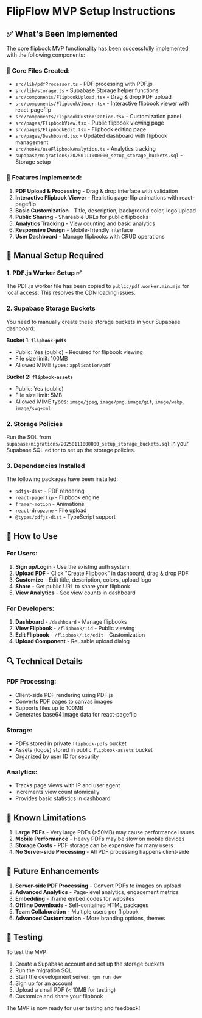 # FlipFlow MVP Setup Instructions

## ✅ What's Been Implemented

The core flipbook MVP functionality has been successfully implemented with the following components:

### 📁 Core Files Created:
- `src/lib/pdfProcessor.ts` - PDF processing with PDF.js
- `src/lib/storage.ts` - Supabase Storage helper functions
- `src/components/FlipbookUpload.tsx` - Drag & drop PDF upload
- `src/components/FlipbookViewer.tsx` - Interactive flipbook viewer with react-pageflip
- `src/components/FlipbookCustomization.tsx` - Customization panel
- `src/pages/FlipbookView.tsx` - Public flipbook viewing page
- `src/pages/FlipbookEdit.tsx` - Flipbook editing page
- `src/pages/Dashboard.tsx` - Updated dashboard with flipbook management
- `src/hooks/useFlipbookAnalytics.ts` - Analytics tracking
- `supabase/migrations/20250111000000_setup_storage_buckets.sql` - Storage setup

### 🚀 Features Implemented:
1. **PDF Upload & Processing** - Drag & drop interface with validation
2. **Interactive Flipbook Viewer** - Realistic page-flip animations with react-pageflip
3. **Basic Customization** - Title, description, background color, logo upload
4. **Public Sharing** - Shareable URLs for public flipbooks
5. **Analytics Tracking** - View counting and basic analytics
6. **Responsive Design** - Mobile-friendly interface
7. **User Dashboard** - Manage flipbooks with CRUD operations

## 🔧 Manual Setup Required

### 1. PDF.js Worker Setup ✅
The PDF.js worker file has been copied to `public/pdf.worker.min.mjs` for local access. This resolves the CDN loading issues.

### 2. Supabase Storage Buckets
You need to manually create these storage buckets in your Supabase dashboard:

**Bucket 1: `flipbook-pdfs`**
- Public: Yes (public) - Required for flipbook viewing
- File size limit: 100MB
- Allowed MIME types: `application/pdf`

**Bucket 2: `flipbook-assets`**
- Public: Yes (public)
- File size limit: 5MB
- Allowed MIME types: `image/jpeg`, `image/png`, `image/gif`, `image/webp`, `image/svg+xml`

### 2. Storage Policies
Run the SQL from `supabase/migrations/20250111000000_setup_storage_buckets.sql` in your Supabase SQL editor to set up the storage policies.

### 3. Dependencies Installed
The following packages have been installed:
- `pdfjs-dist` - PDF rendering
- `react-pageflip` - Flipbook engine
- `framer-motion` - Animations
- `react-dropzone` - File upload
- `@types/pdfjs-dist` - TypeScript support

## 🎯 How to Use

### For Users:
1. **Sign up/Login** - Use the existing auth system
2. **Upload PDF** - Click "Create Flipbook" in dashboard, drag & drop PDF
3. **Customize** - Edit title, description, colors, upload logo
4. **Share** - Get public URL to share your flipbook
5. **View Analytics** - See view counts in dashboard

### For Developers:
1. **Dashboard** - `/dashboard` - Manage flipbooks
2. **View Flipbook** - `/flipbook/:id` - Public viewing
3. **Edit Flipbook** - `/flipbook/:id/edit` - Customization
4. **Upload Component** - Reusable upload dialog

## 🔍 Technical Details

### PDF Processing:
- Client-side PDF rendering using PDF.js
- Converts PDF pages to canvas images
- Supports files up to 100MB
- Generates base64 image data for react-pageflip

### Storage:
- PDFs stored in private `flipbook-pdfs` bucket
- Assets (logos) stored in public `flipbook-assets` bucket
- Organized by user ID for security

### Analytics:
- Tracks page views with IP and user agent
- Increments view count atomically
- Provides basic statistics in dashboard

## 🚨 Known Limitations

1. **Large PDFs** - Very large PDFs (>50MB) may cause performance issues
2. **Mobile Performance** - Heavy PDFs may be slow on mobile devices
3. **Storage Costs** - PDF storage can be expensive for many users
4. **No Server-side Processing** - All PDF processing happens client-side

## 🔄 Future Enhancements

1. **Server-side PDF Processing** - Convert PDFs to images on upload
2. **Advanced Analytics** - Page-level analytics, engagement metrics
3. **Embedding** - iframe embed codes for websites
4. **Offline Downloads** - Self-contained HTML packages
5. **Team Collaboration** - Multiple users per flipbook
6. **Advanced Customization** - More branding options, themes

## 📱 Testing

To test the MVP:
1. Create a Supabase account and set up the storage buckets
2. Run the migration SQL
3. Start the development server: `npm run dev`
4. Sign up for an account
5. Upload a small PDF (< 10MB for testing)
6. Customize and share your flipbook

The MVP is now ready for user testing and feedback!
